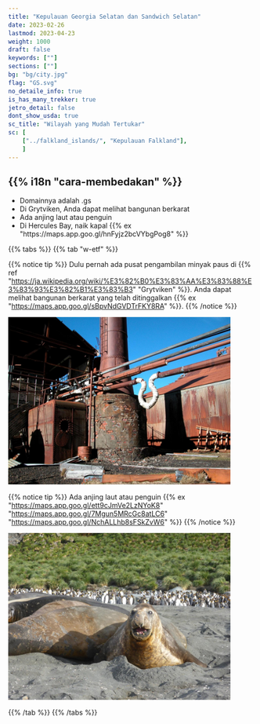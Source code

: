 ```yaml
---
title: "Kepulauan Georgia Selatan dan Sandwich Selatan"
date: 2023-02-26
lastmod: 2023-04-23
weight: 1000
draft: false
keywords: [""]
sections: [""]
bg: "bg/city.jpg"
flag: "GS.svg"
no_detaile_info: true
is_has_many_trekker: true
jetro_detail: false
dont_show_usda: true
sc_title: "Wilayah yang Mudah Tertukar"
sc: [
    ["../falkland_islands/", "Kepulauan Falkland"],
    ]
---
```


<div class="main-desciption country-description">
    <h2 class="section-title">{{% i18n "cara-membedakan" %}}</h2>
    <ul class="rule-list">
        <li>Domainnya adalah .gs</li>
        <li>Di Grytviken, Anda dapat melihat bangunan berkarat</li>
        <li>Ada anjing laut atau penguin</li>
        <li>Di Hercules Bay, naik kapal {{% ex "https://maps.app.goo.gl/hnFyjz2bcVYbgPog8" %}}</li>
    </ul>
</div>

{{% tabs %}}
{{% tab "w-etf" %}}

{{% notice tip %}}
Dulu pernah ada pusat pengambilan minyak paus di {{% ref "https://ja.wikipedia.org/wiki/%E3%82%B0%E3%83%AA%E3%83%88%E3%83%93%E3%82%B1%E3%83%B3" "Grytviken" %}}. Anda dapat melihat bangunan berkarat yang telah ditinggalkan {{% ex "https://maps.app.goo.gl/sBpvNdGVDTrFKY8RA" %}}.
{{% /notice %}}

<div class="googlemap-if">
<img src="./industrial_heritage_south_georgia.jpg" width="90%">
</div>

{{% notice tip %}}
Ada anjing laut atau penguin {{% ex "https://maps.app.goo.gl/ett9cJmVe2LzNYoK8" "https://maps.app.goo.gl/7Mgun5MRcGc8atLC6" "https://maps.app.goo.gl/NchALLhb8sFSkZvW6" %}}
{{% /notice %}}

<div class="googlemap-if">
<img src="./seeelefant_south_georgia_antarctica.jpg" width="90%">
</div>

{{% /tab %}}
{{% /tabs %}}
